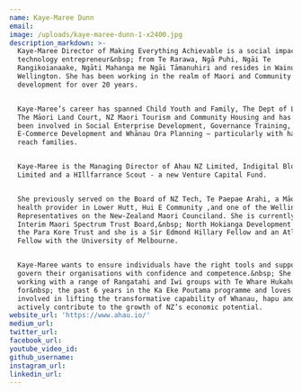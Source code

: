 ```yaml
---
name: Kaye-Maree Dunn
email:
image: /uploads/kaye-maree-dunn-1-x2400.jpg
description_markdown: >-
  Kaye-Maree Director of Making Everything Achievable is a social impact and
  technology entrepreneur&nbsp; from Te Rarawa, Ngā Puhi, Ngāi Te
  Rangikoianaake, Ngāti Mahanga me Ngāi Tāmanuhiri and resides in Wainuiomata
  Wellington. She has been working in the realm of Maori and Community
  development for over 20 years.


  Kaye-Maree’s career has spanned Child Youth and Family, The Dept of Labour,
  The Māori Land Court, NZ Maori Tourism and Community Housing and has recently
  been involved in Social Enterprise Development, Governance Training,
  E-Commerce Development and Whānau Ora Planning – particularly with hard to
  reach families.


  Kaye-Maree is the Managing Director of Ahau NZ Limited, Indigital Blockchain
  Limited and a HIllfarrance Scout - a new Venture Capital Fund.


  She previously served on the Board of NZ Tech, Te Paepae Arahi, a Māori mental
  health provider in Lower Hutt, Hui E Community ,and one of the Wellington
  Representatives on the New-Zealand Maori Counciland. She is currently on the
  Interim Maori Spectrum Trust Board,&nbsp; North Hokianga Development Trust,
  the Para Kore Trust and she is a Sir Edmond Hillary Fellow and an Atlantic
  Fellow with the University of Melbourne.


  Kaye-Maree wants to ensure individuals have the right tools and support to
  govern their organisations with confidence and competence.&nbsp; She has been
  working with a range of Rangatahi and Iwi groups with Te Whare Hukahuka
  for&nbsp; the past 6 years in the Ka Eke Poutama programme and loves being
  involved in lifting the transformative capability of Whanau, hapu and iwi to
  actively contribute to the growth of NZ’s economic potential.
website_url: 'https://www.ahau.io/'
medium_url:
twitter_url:
facebook_url:
youtube_video_id:
github_username:
instagram_url:
linkedin_url:
---
```

